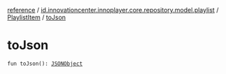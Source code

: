 [reference](../../index.md) / [id.innovationcenter.innoplayer.core.repository.model.playlist](../index.md) / [PlaylistItem](index.md) / [toJson](./to-json.md)

# toJson

`fun toJson(): `[`JSONObject`](https://developer.android.com/reference/org/json/JSONObject.html)